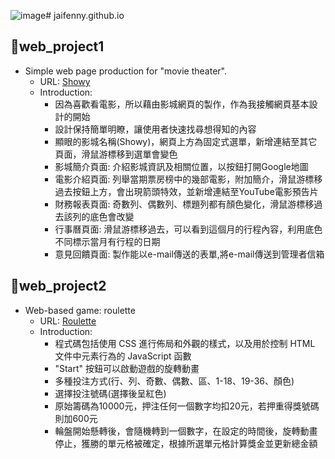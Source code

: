 ![image](https://github.com/jaifenny/jaifenny.github.io/assets/73545269/7f223903-29d4-408e-944b-800140106437)# jaifenny.github.io
## :small_blue_diamond:web_project1
- Simple web page production for "movie theater".
    - URL: [Showy](https://jaifenny.github.io/web_project1/company.html)
    - Introduction:
        - 因為喜歡看電影，所以藉由影城網頁的製作，作為我接觸網頁基本設計的開始
        - 設計保持簡單明瞭，讓使用者快速找尋想得知的內容
        - 顯眼的影城名稱(Showy)，網頁上方為固定式選單，新增連結至其它頁面，滑鼠游標移到選單會變色
        - 影城簡介頁面: 介紹影城資訊及相關位置，以按鈕打開Google地圖
        - 電影介紹頁面: 列舉當期票房榜中的幾部電影，附加簡介，滑鼠游標移過去按鈕上方，會出現箭頭特效，並新增連結至YouTube電影預告片
        - 財務報表頁面: 奇數列、偶數列、標題列都有顏色變化，滑鼠游標移過去該列的底色會改變
        - 行事曆頁面: 滑鼠游標移過去，可以看到這個月的行程內容，利用底色不同標示當月有行程的日期
        - 意見回饋頁面: 製作能以e-mail傳送的表單,將e-mail傳送到管理者信箱

## :small_blue_diamond:web_project2
- Web-based game: roulette
    - URL: [Roulette](https://jaifenny.github.io/web_project2/roulette.html)
    - Introduction:
        - 程式碼包括使用 CSS 進行佈局和外觀的樣式，以及用於控制 HTML 文件中元素行為的 JavaScript 函數
        - "Start" 按鈕可以啟動遊戲的旋轉動畫
        - 多種投注方式(行、列、奇數、偶數、區、1-18、19-36、顏色)
        - 選擇投注號碼(選擇後呈紅色)
        - 原始籌碼為10000元，押注任何一個數字均扣20元，若押重得獎號碼則加600元
        - 輪盤開始懸轉後，會隨機轉到一個數字，在設定的時間後，旋轉動畫停止，獲勝的單元格被確定，根據所選單元格計算獎金並更新總金額

